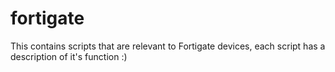 fortigate
=========

This contains scripts that are relevant to Fortigate devices, each script has a description of it's function :)
